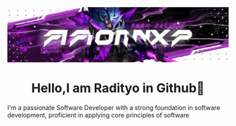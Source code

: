 <img src="./assets/images/Banner.jpg">

<h1 align="center">Hello,I am Radityo in Github👋</h1>
I'm a passionate Software Developer with a strong foundation in software development, proficient in applying core principles of software

<br>
<div>
 <div>
